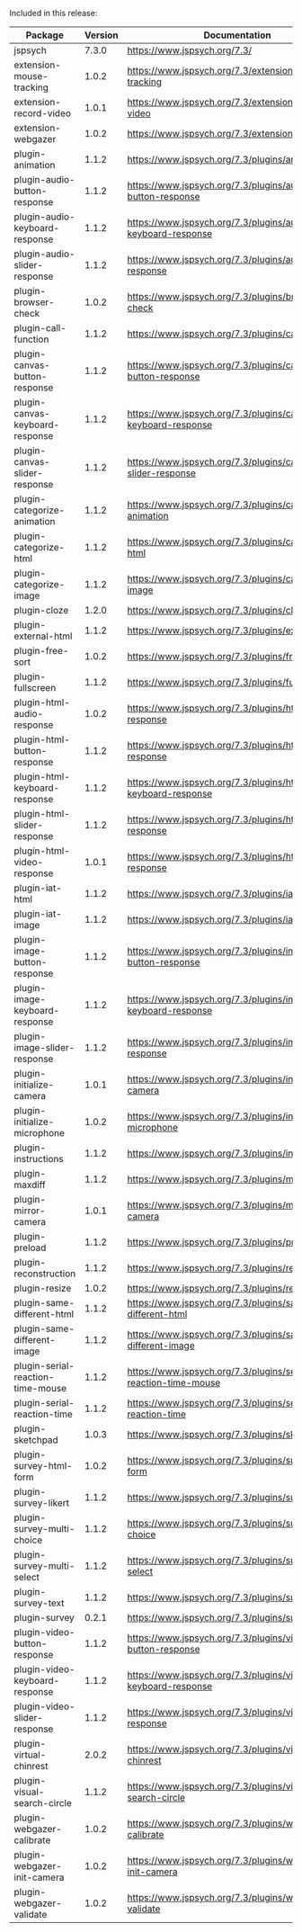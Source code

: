Included in this release:

Package|Version|Documentation
--- | --- | ---
jspsych|7.3.0|https://www.jspsych.org/7.3/
extension-mouse-tracking|1.0.2|https://www.jspsych.org/7.3/extensions/mouse-tracking
extension-record-video|1.0.1|https://www.jspsych.org/7.3/extensions/record-video
extension-webgazer|1.0.2|https://www.jspsych.org/7.3/extensions/webgazer
plugin-animation|1.1.2|https://www.jspsych.org/7.3/plugins/animation
plugin-audio-button-response|1.1.2|https://www.jspsych.org/7.3/plugins/audio-button-response
plugin-audio-keyboard-response|1.1.2|https://www.jspsych.org/7.3/plugins/audio-keyboard-response
plugin-audio-slider-response|1.1.2|https://www.jspsych.org/7.3/plugins/audio-slider-response
plugin-browser-check|1.0.2|https://www.jspsych.org/7.3/plugins/browser-check
plugin-call-function|1.1.2|https://www.jspsych.org/7.3/plugins/call-function
plugin-canvas-button-response|1.1.2|https://www.jspsych.org/7.3/plugins/canvas-button-response
plugin-canvas-keyboard-response|1.1.2|https://www.jspsych.org/7.3/plugins/canvas-keyboard-response
plugin-canvas-slider-response|1.1.2|https://www.jspsych.org/7.3/plugins/canvas-slider-response
plugin-categorize-animation|1.1.2|https://www.jspsych.org/7.3/plugins/categorize-animation
plugin-categorize-html|1.1.2|https://www.jspsych.org/7.3/plugins/categorize-html
plugin-categorize-image|1.1.2|https://www.jspsych.org/7.3/plugins/categorize-image
plugin-cloze|1.2.0|https://www.jspsych.org/7.3/plugins/cloze
plugin-external-html|1.1.2|https://www.jspsych.org/7.3/plugins/external-html
plugin-free-sort|1.0.2|https://www.jspsych.org/7.3/plugins/free-sort
plugin-fullscreen|1.1.2|https://www.jspsych.org/7.3/plugins/fullscreen
plugin-html-audio-response|1.0.2|https://www.jspsych.org/7.3/plugins/html-audio-response
plugin-html-button-response|1.1.2|https://www.jspsych.org/7.3/plugins/html-button-response
plugin-html-keyboard-response|1.1.2|https://www.jspsych.org/7.3/plugins/html-keyboard-response
plugin-html-slider-response|1.1.2|https://www.jspsych.org/7.3/plugins/html-slider-response
plugin-html-video-response|1.0.1|https://www.jspsych.org/7.3/plugins/html-video-response
plugin-iat-html|1.1.2|https://www.jspsych.org/7.3/plugins/iat-html
plugin-iat-image|1.1.2|https://www.jspsych.org/7.3/plugins/iat-image
plugin-image-button-response|1.1.2|https://www.jspsych.org/7.3/plugins/image-button-response
plugin-image-keyboard-response|1.1.2|https://www.jspsych.org/7.3/plugins/image-keyboard-response
plugin-image-slider-response|1.1.2|https://www.jspsych.org/7.3/plugins/image-slider-response
plugin-initialize-camera|1.0.1|https://www.jspsych.org/7.3/plugins/initialize-camera
plugin-initialize-microphone|1.0.2|https://www.jspsych.org/7.3/plugins/initialize-microphone
plugin-instructions|1.1.2|https://www.jspsych.org/7.3/plugins/instructions
plugin-maxdiff|1.1.2|https://www.jspsych.org/7.3/plugins/maxdiff
plugin-mirror-camera|1.0.1|https://www.jspsych.org/7.3/plugins/mirror-camera
plugin-preload|1.1.2|https://www.jspsych.org/7.3/plugins/preload
plugin-reconstruction|1.1.2|https://www.jspsych.org/7.3/plugins/reconstruction
plugin-resize|1.0.2|https://www.jspsych.org/7.3/plugins/resize
plugin-same-different-html|1.1.2|https://www.jspsych.org/7.3/plugins/same-different-html
plugin-same-different-image|1.1.2|https://www.jspsych.org/7.3/plugins/same-different-image
plugin-serial-reaction-time-mouse|1.1.2|https://www.jspsych.org/7.3/plugins/serial-reaction-time-mouse
plugin-serial-reaction-time|1.1.2|https://www.jspsych.org/7.3/plugins/serial-reaction-time
plugin-sketchpad|1.0.3|https://www.jspsych.org/7.3/plugins/sketchpad
plugin-survey-html-form|1.0.2|https://www.jspsych.org/7.3/plugins/survey-html-form
plugin-survey-likert|1.1.2|https://www.jspsych.org/7.3/plugins/survey-likert
plugin-survey-multi-choice|1.1.2|https://www.jspsych.org/7.3/plugins/survey-multi-choice
plugin-survey-multi-select|1.1.2|https://www.jspsych.org/7.3/plugins/survey-multi-select
plugin-survey-text|1.1.2|https://www.jspsych.org/7.3/plugins/survey-text
plugin-survey|0.2.1|https://www.jspsych.org/7.3/plugins/survey
plugin-video-button-response|1.1.2|https://www.jspsych.org/7.3/plugins/video-button-response
plugin-video-keyboard-response|1.1.2|https://www.jspsych.org/7.3/plugins/video-keyboard-response
plugin-video-slider-response|1.1.2|https://www.jspsych.org/7.3/plugins/video-slider-response
plugin-virtual-chinrest|2.0.2|https://www.jspsych.org/7.3/plugins/virtual-chinrest
plugin-visual-search-circle|1.1.2|https://www.jspsych.org/7.3/plugins/visual-search-circle
plugin-webgazer-calibrate|1.0.2|https://www.jspsych.org/7.3/plugins/webgazer-calibrate
plugin-webgazer-init-camera|1.0.2|https://www.jspsych.org/7.3/plugins/webgazer-init-camera
plugin-webgazer-validate|1.0.2|https://www.jspsych.org/7.3/plugins/webgazer-validate

